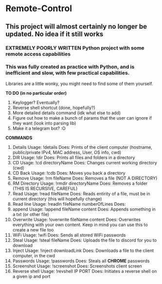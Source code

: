 # Remote-Control
## This project will almost certainly no longer be updated. No idea if it still works
### EXTREMELY POORLY WRITTEN Python project with some remote access capabilities
### This was fully created as practice with Python, and is inefficient and slow, with few practical capabilities.
Libraries are a little wonky, you might need to find some of them yourself.

**TO DO (in no particular order)**
1. Keylogger? Eventually?
2. Reverse shell shortcut (done, hopefully?)
3. More detailed details command (idk what else to add)
4. Figure out how to make a bunch of params that the user can ignore if they want (look into parsing lib)
5. Make it a telegram bot? :O


**COMMANDS**
1. Details 
  Usage: !details
  Does: Prints  of the client computer (hostname, public/private IPv4, MAC address, User, OS info, cwd)
2. DIR
  Usage: !dir
  Does: Prints all files and folders in a directory
3. CD
  Usage: !cd directoryName
  Does: Changes current working directory (cwd)
4. CD Back
   Usage: !cdb
   Does: Moves you back a directory
5. Remove
   Usage: !rm fileName
   Does: Removes a file (NOT A DIRECTORY)
6. RM Directory
   Usage: !rmdir directoryName
   Does: Removes a folder (THIS IS RECURSIVE, CAREFUL)
8. Read
  Usage: !read fileName
  Does: Reads entirity of a file, must be in current directory (this will hopefully change)
9. Read line
  Usage: !readln fileName numberOfLines
  Does:
10. append
  Usage: !append fileName content
  Does: Appends something in a txt (or other file)
11. Overwrite
  Usage: !overwrite fileName content
  Does: Overwrites everything with your own content. Keep in mind you can use this to create a new file too
12. WiFi
  Usage: !wifi
  Does: Sends all stored WiFi passwords
13. Steal
   Usage: !steal fileName
   Does: Uploads the file to discord for you to download
14. Inject
   Usage: !inject downloadLink
   Does: Downloads a file to the client computer, in the cwd
15. Passwords
   Usage: !passwords
   Does: Steals all **CHROME** passwords
16. Screenshot
   Usage: !screenshot
   Does: Screenshots client screen
17. Reverse shell
   Usage: !revshell IP PORT
   Does: Initiates a reverse shell on a given ip and port

